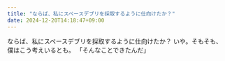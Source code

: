 ```yaml
---
title: "ならば、私にスペースデブリを採取するように仕向けたか？"
date: 2024-12-20T14:18:47+09:00
---
```

ならば、私にスペースデブリを採取するように仕向けたか？
いや。そもそも、僕はこう考えいるとも。
「そんなことできたんだ」
